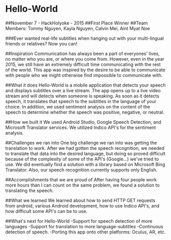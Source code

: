 # Hello-World
##November 7 - HackHolyoke - 2015
##First Place Winner
##Team Members: Tommy Nguyen, Kayla Nguyen, Calvin Mei, Aint Myat Noe

###Ever wanted real-life subtitles when hanging out with your multi-lingual friends or relatives? Now you can!

##Inspiration
Communication has always been a part of everyones' lives, no matter who you are, or where you come from. However, even in the year 2015, we still have an extremely difficult time communicating with the rest of the world. This app was inspired by the desire to be able to communicate with people who we might otherwise find impossible to communicate with.

##What it does
Hello-World is a mobile application that detects your speech and displays subtitles over a live stream. The app opens up to a live video stream and will detects when someone is speaking. As soon as it detects speech, it translates that speech to the subtitles in the language of your choice. In addition, we used sentiment analysis on the content of the speech to determine whether the speech was positive, negative, or neutral.

##How we built it
We used Android Studio, Google Speech Detection, and Microsoft Translator services. We utilized Indico API's for the sentiment analysis.

##Challenges we ran into
One big challenge we ran into was getting the translation to work. After we had gotten the speech recognition, we needed to translate that data into the desired language, but doing so proved difficult because of the complexity of some of the API's (Google...) we've tried to use. We did eventually find a solution with a library based on Microsoft Bing Translator. Also, our speech recognition currently supports only English.

##Accomplishments that we are proud of
After having four people work more hours than I can count on the same problem, we found a solution to translating the speech. 

##What we learned
We learned about how to send HTTP GET requests from android, various Android development, how to use Indico API's, and how difficult some API's can be to use.

##What's next for Hello-World
-Support for speech detection of more languages 
-Support for translation to more language-subtitles 
-Continuous detection of speech. 
-Porting this app onto other platforms: Oculus, AR, etc.
